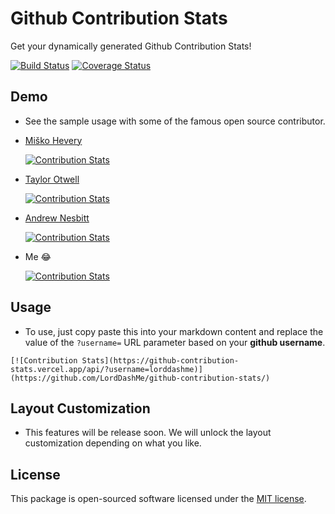 # Github Contribution Stats

Get your dynamically generated Github Contribution Stats!

[![Build Status](https://img.shields.io/travis/LordDashMe/github-contribution-stats/master.svg?style=flat-square)](https://travis-ci.org/LordDashMe/github-contribution-stats) [![Coverage Status](https://img.shields.io/coveralls/LordDashMe/github-contribution-stats/master.svg?style=flat-square)](https://coveralls.io/github/LordDashMe/github-contribution-stats?branch=master)

## Demo

- See the sample usage with some of the famous open source contributor.

- [Miško Hevery](https://github.com/mhevery)

  [![Contribution Stats](https://github-contribution-stats.vercel.app/api/?username=mhevery)](https://github.com/LordDashMe/github-contribution-stats/)

- [Taylor Otwell](https://github.com/taylorotwell)

  [![Contribution Stats](https://github-contribution-stats.vercel.app/api/?username=taylorotwell)](https://github.com/LordDashMe/github-contribution-stats/)

- [Andrew Nesbitt](https://github.com/andrew)

  [![Contribution Stats](https://github-contribution-stats.vercel.app/api/?username=andrew)](https://github.com/LordDashMe/github-contribution-stats/)

- Me :joy:

  [![Contribution Stats](https://github-contribution-stats.vercel.app/api/?username=lorddashme)](https://github.com/LordDashMe/github-contribution-stats/)

## Usage

- To use, just copy paste this into your markdown content and replace the value of the ```?username=``` URL parameter based on your **github username**.

```text
[![Contribution Stats](https://github-contribution-stats.vercel.app/api/?username=lorddashme)](https://github.com/LordDashMe/github-contribution-stats/)
```

## Layout Customization

- This features will be release soon. We will unlock the layout customization depending on what you like.

## License

This package is open-sourced software licensed under the [MIT license](https://opensource.org/licenses/MIT).
